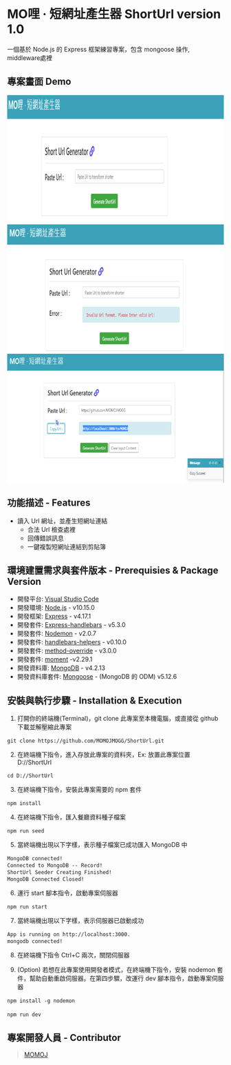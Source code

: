 # MO哩 ‧ 短網址產生器 ShortUrl version 1.0

一個基於 Node.js 的 Express 框架練習專案，包含 mongoose 操作, middleware處裡

## 專案畫面 Demo
[<img align="center" src="https://github.com/MOMOJMOGG/ShortUrl/blob/master/public/images/HomePage.png" height="300" width="800" />]()
[<img align="center" src="https://github.com/MOMOJMOGG/ShortUrl/blob/master/public/images/err.png" height="300" width="800" />]()
[<img align="center" src="https://github.com/MOMOJMOGG/ShortUrl/blob/master/public/images/Copy.png" height="300" width="800" />]()

## 功能描述 - Features
- 讀入 Url 網址，並產生短網址連結
  - 合法 Url 檢查處裡
  - 回傳錯誤訊息
  - 一鍵複製短網址連結到剪貼簿


## 環境建置需求與套件版本 - Prerequisies & Package Version
- 開發平台: [Visual Studio Code](https://code.visualstudio.com/download)
- 開發環境: [Node.js](https://nodejs.org/en/) - v10.15.0
- 開發框架: [Express](https://expressjs.com/en/starter/installing.html) - v4.17.1
- 開發套件: [Express-handlebars](https://www.npmjs.com/package/express-handlebars) - v5.3.0
- 開發套件: [Nodemon](https://www.npmjs.com/package/nodemon) - v2.0.7
- 開發套件: [handlebars-helpers](https://www.npmjs.com/package/handlebars-helpers) - v0.10.0
- 開發套件: [method-override](https://www.npmjs.com/package/method-override) - v3.0.0
- 開發套件: [moment](https://www.npmjs.com/package/moment) -v2.29.1
- 開發資料庫: [MongoDB](https://www.mongodb.com/) - v4.2.13
- 開發資料庫套件: [Mongoose](https://www.npmjs.com/package/mongoose) - (MongoDB 的 ODM) v5.12.6


## 安裝與執行步驟 - Installation & Execution
1. 打開你的終端機(Terminal)，git clone 此專案至本機電腦，或直接從 github 下載並解壓縮此專案

```
git clone https://github.com/MOMOJMOGG/ShortUrl.git
```

2. 在終端機下指令，進入存放此專案的資料夾，Ex: 放置此專案位置 D://ShortUrl

```
cd D://ShortUrl
```

3. 在終端機下指令，安裝此專案需要的 npm 套件

```
npm install
```

4. 在終端機下指令，匯入餐廳資料種子檔案

```
npm run seed
```

5. 當終端機出現以下字樣，表示種子檔案已成功匯入 MongoDB 中

```
MongoDB connected!
Connected to MongoDB -- Record!
ShortUrl Seeder Creating Finished!
MongoDB Connected Closed!
```

6. 運行 start 腳本指令，啟動專案伺服器

```
npm run start
```

7. 當終端機出現以下字樣，表示伺服器已啟動成功

```
App is running on http://localhost:3000.
mongodb connected!
```

8. 在終端機下指令 Ctrl+C 兩次，關閉伺服器

9. (Option) 若想在此專案使用開發者模式，在終端機下指令，安裝 nodemon 套件，幫助自動重啟伺服器。在第四步驟，改運行 dev 腳本指令，啟動專案伺服器

```
npm install -g nodemon

npm run dev
```


## 專案開發人員 - Contributor

> [MOMOJ](https://github.com/MOMOJMOGG)
